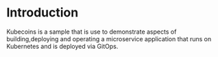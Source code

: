 # Introduction

Kubecoins is a sample that is use to demonstrate aspects of building,deploying and operating a microservice application that runs on Kubernetes and is deployed via GitOps.
